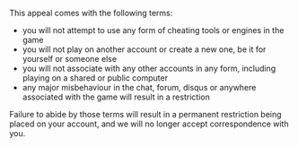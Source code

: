 This appeal comes with the following terms:

- you will not attempt to use any form of cheating tools or engines in the game
- you will not play on another account or create a new one, be it for yourself or someone else
- you will not associate with any other accounts in any form, including playing on a shared or public computer
- any major misbehaviour in the chat, forum, disqus or anywhere associated with the game will result in a restriction

Failure to abide by those terms will result in a permanent restriction being placed on your account, and we will no longer accept correspondence with you.
